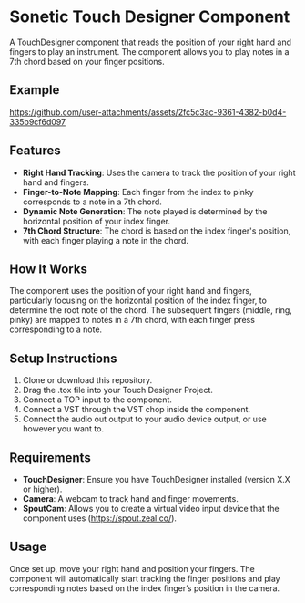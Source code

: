 # Sonetic Touch Designer Component

A TouchDesigner component that reads the position of your right hand and fingers to play an instrument. The component allows you to play notes in a 7th chord based on your finger positions.

## Example



https://github.com/user-attachments/assets/2fc5c3ac-9361-4382-b0d4-335b9cf6d097



## Features

- **Right Hand Tracking**: Uses the camera to track the position of your right hand and fingers.
- **Finger-to-Note Mapping**: Each finger from the index to pinky corresponds to a note in a 7th chord.
- **Dynamic Note Generation**: The note played is determined by the horizontal position of your index finger.
- **7th Chord Structure**: The chord is based on the index finger's position, with each finger playing a note in the chord.

## How It Works

The component uses the position of your right hand and fingers, particularly focusing on the horizontal position of the index finger, to determine the root note of the chord. The subsequent fingers (middle, ring, pinky) are mapped to notes in a 7th chord, with each finger press corresponding to a note.

## Setup Instructions

1. Clone or download this repository.
2. Drag the .tox file into your Touch Designer Project.
3. Connect a TOP input to the component.
4. Connect a VST through the VST chop inside the component.
5. Connect the audio out output to your audio device output, or use however you want to.

## Requirements

- **TouchDesigner**: Ensure you have TouchDesigner installed (version X.X or higher).
- **Camera**: A webcam to track hand and finger movements.
- **SpoutCam**: Allows you to create a virtual video input device that the component uses (https://spout.zeal.co/).

## Usage

Once set up, move your right hand and position your fingers. The component will automatically start tracking the finger positions and play corresponding notes based on the index finger’s position in the camera.
